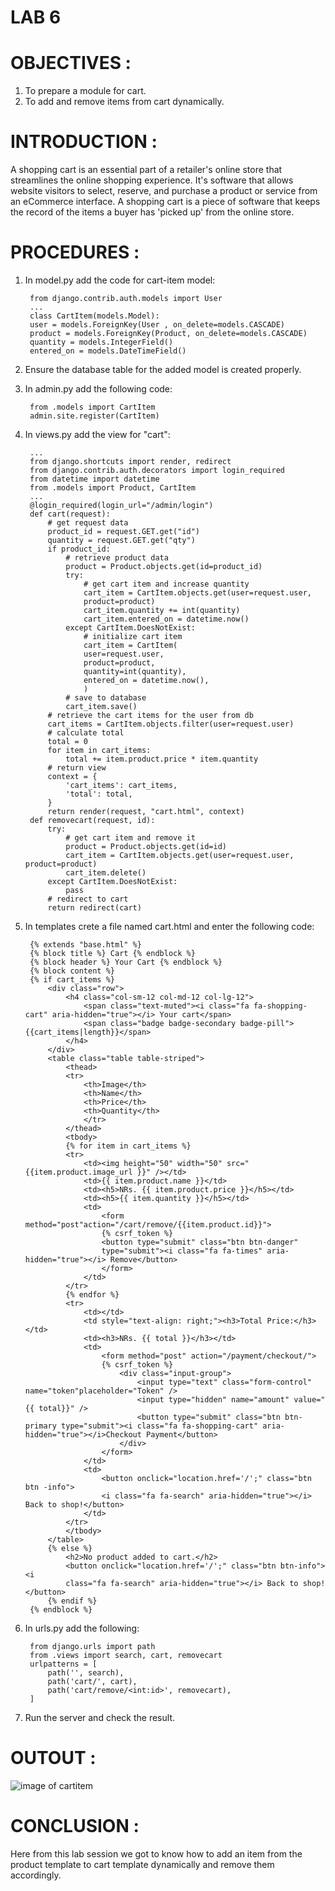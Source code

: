 # LAB 6

# OBJECTIVES :
1) To prepare a module for cart.
2) To add and remove items from cart dynamically.

# INTRODUCTION :
A shopping cart is an essential part of a retailer's online store that streamlines the online shopping experience. It's software that allows website visitors to select, reserve, and purchase a product or service from an eCommerce interface. A shopping cart is a piece of software that keeps the record of the items a buyer has 'picked up' from the online store.

# PROCEDURES :
1) In model.py add the code for cart-item model:

        from django.contrib.auth.models import User
        ...
        class CartItem(models.Model):
        user = models.ForeignKey(User , on_delete=models.CASCADE)
        product = models.ForeignKey(Product, on_delete=models.CASCADE)
        quantity = models.IntegerField()
        entered_on = models.DateTimeField()

2) Ensure the database table for the added model is created properly.

3) In admin.py add the following code:

        from .models import CartItem
        admin.site.register(CartItem)

4) In views.py add the view for "cart":

        ...
        from django.shortcuts import render, redirect
        from django.contrib.auth.decorators import login_required
        from datetime import datetime
        from .models import Product, CartItem
        ...
        @login_required(login_url="/admin/login")
        def cart(request):
            # get request data
            product_id = request.GET.get("id")
            quantity = request.GET.get("qty")
            if product_id:
                # retrieve product data
                product = Product.objects.get(id=product_id)
                try:
                    # get cart item and increase quantity
                    cart_item = CartItem.objects.get(user=request.user,
                    product=product)
                    cart_item.quantity += int(quantity)
                    cart_item.entered_on = datetime.now()
                except CartItem.DoesNotExist:
                    # initialize cart item
                    cart_item = CartItem(
                    user=request.user,
                    product=product,
                    quantity=int(quantity),
                    entered_on = datetime.now(),
                    )
                # save to database
                cart_item.save()
            # retrieve the cart items for the user from db
            cart_items = CartItem.objects.filter(user=request.user)
            # calculate total
            total = 0
            for item in cart_items:
                total += item.product.price * item.quantity
            # return view
            context = {
                'cart_items': cart_items,
                'total': total,
            }
            return render(request, "cart.html", context)
        def removecart(request, id):
            try:
                # get cart item and remove it
                product = Product.objects.get(id=id)
                cart_item = CartItem.objects.get(user=request.user, product=product)
                cart_item.delete()
            except CartItem.DoesNotExist:
                pass
            # redirect to cart
            return redirect(cart)

5) In templates crete a file named cart.html and enter the following code:

        {% extends "base.html" %}
        {% block title %} Cart {% endblock %}
        {% block header %} Your Cart {% endblock %}
        {% block content %}
        {% if cart_items %}
            <div class="row">
                <h4 class="col-sm-12 col-md-12 col-lg-12">
                    <span class="text-muted"><i class="fa fa-shopping-cart" aria-hidden="true"></i> Your cart</span>
                    <span class="badge badge-secondary badge-pill">{{cart_items|length}}</span>
                </h4>
            </div>
            <table class="table table-striped">
                <thead>
                <tr>
                    <th>Image</th>
                    <th>Name</th>
                    <th>Price</th>
                    <th>Quantity</th>
                    </tr>
                </thead>
                <tbody>
                {% for item in cart_items %}
                <tr>
                    <td><img height="50" width="50" src="{{item.product.image_url }}" /></td>
                    <td>{{ item.product.name }}</td>
                    <td><h5>NRs. {{ item.product.price }}</h5></td>
                    <td><h5>{{ item.quantity }}</h5></td>
                    <td>
                        <form method="post"action="/cart/remove/{{item.product.id}}">
                        {% csrf_token %}
                        <button type="submit" class="btn btn-danger"
                        type="submit"><i class="fa fa-times" aria-hidden="true"></i> Remove</button>
                        </form>
                    </td>
                </tr>
                {% endfor %}
                <tr>
                    <td></td>
                    <td style="text-align: right;"><h3>Total Price:</h3></td>
                    <td><h3>NRs. {{ total }}</h3></td>
                    <td>
                        <form method="post" action="/payment/checkout/">
                        {% csrf_token %}
                            <div class="input-group">
                                <input type="text" class="form-control" name="token"placeholder="Token" />
                                <input type="hidden" name="amount" value="{{ total}}" />
                                <button type="submit" class="btn btn-primary type="submit"><i class="fa fa-shopping-cart" aria-hidden="true"></i>Checkout Payment</button>
                            </div>
                        </form>
                    </td>
                    <td>
                        <button onclick="location.href='/';" class="btn btn -info">
                        <i class="fa fa-search" aria-hidden="true"></i> Back to shop!</button>
                    </td>
                </tr>
                </tbody>
            </table>
            {% else %}
                <h2>No product added to cart.</h2>
                <button onclick="location.href='/';" class="btn btn-info"><i
                class="fa fa-search" aria-hidden="true"></i> Back to shop!</button>
            {% endif %}
        {% endblock %}

6) In urls.py add the following:

        from django.urls import path
        from .views import search, cart, removecart
        urlpatterns = [
            path('', search),
            path('cart/', cart),
            path('cart/remove/<int:id>', removecart),
        ]

7) Run the server and check the result.

# OUTOUT :
![image of cartitem]()


# CONCLUSION :
Here from this lab session we got to know how to add an item from the product template to cart template dynamically and remove them accordingly.